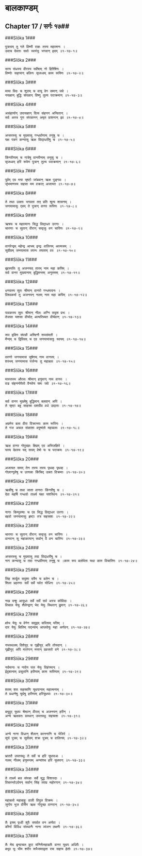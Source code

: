 बालकाण्डम्
===============================


## Chapter 17  / सर्गः १७##


###Slōka 1###


    पुत्रत्वम् तु गते विष्णौ राज्ञः तस्य महात्मनः ।
    उवाच देवताः सर्वाः स्वयंभूः भगवान् इदम् ॥१-१७-१॥


###Slōka 2###


    सत्य संधस्य वीरस्य सर्वेषाम् नो हितैषिणः ।
    विष्णोः सहायान् बलिनः सृजध्वम् काम रूपिणः ॥१-१७-२॥


###Slōka 3###


    माया विदः च शूराम् च वायु वेग समान् जवे ।
    नयज्ञान् बुद्धि संपन्नान् विष्णु तुल्य पराक्रमान् ॥१-१७-३॥


###Slōka 4###


    असंहार्यान् उपायज्ञान् दिव्य संहनन अन्वितान् ।
    सर्व अस्त्र गुण संपन्नानन् अमृत प्राशनान् इव ॥१-१७-४॥


###Slōka 5###


    अप्सरस्सु च मुख्यासु गन्धर्वाणाम् तनूषु च ।
    यक्ष पन्नग कन्यासु ऋक्ष विद्याधरीषु च ॥१-१७-५॥


###Slōka 6###


    किंनरीणाम् च गात्रेषु वानरीनाम् तनूसु च ।
    सृजध्वम् हरि रूपेण पुत्रान् तुल्य पराक्रमान् ॥१-१७-६॥


###Slōka 7###


    पूर्वम् एव मया सृष्टो जांबवान् ऋक्ष पुङ्गवः ।
    जृंभमाणस्य सहसा मम वक्रात् अजायत ॥१-१७-७॥


###Slōka 8###


    ते तथा उक्ताः भगवता तत् प्रति श्रुत्य शासनम् ।
    जनयामासुः एवम् ते पुत्रान् वानर रूपिणः ॥१-१७-८॥


###Slōka 9###


    ऋषयः च महात्मानः सिद्ध विद्याधर उरगाः ।
    चारणाः च सुतान् वीरान् ससृजुः वन चारिणः ॥१-१७-९॥


###Slōka 10###


    वानरेन्द्रम् महेन्द्र आभम् इन्द्रः वालिनम् आत्मजम् ।
    सुग्रीवम् जनयामास तपनः तपताम् वरः ॥१-१७-१०॥


###Slōka 11###


    बृहस्पतिः तु अजनयत् तारम् नाम महा कपिम् ।
    सर्व वानर मुख्यानाम् बुद्धिमन्तम् अनुत्तमम् ॥१-१७-११॥


###Slōka 12###


    धनदस्य सुतः श्रीमान् वानरो गन्धमादनः ।
    विश्वकर्मा तु अजनयन् नलम् नाम महा कपिम् ॥१-१७-१२॥


###Slōka 13###


    पावकस्य सुतः श्रीमान् नीलः अग्नि सदृश प्रभः ।
    तेजसा यशसा वीर्यात् अत्यरिच्यत वीर्यवान् ॥१-१७-१३॥


###Slōka 14###


    रूप द्रविण संपन्नौ अश्विनौ रूपसंमतौ ।
    मैन्दम् च द्विविदम् च एव जनयामासतुः स्वयम् ॥१-१७-१४॥


###Slōka 15###


    वरुणो जनयामास सुषेणम् नाम वानरम् ।
    शरभम् जनयामास पर्जन्यः तु महाबलः ॥१-१७-१५॥


###Slōka 16###


    मारुतस्य औरसः श्रीमान् हनुमान् नाम वानरः ।
    वज्र संहननोपेतो वैनतेय समः जवे ॥१-१७-१६॥


###Slōka 17###


    सर्व वानर मुख्येषु बुद्धिमान् बलवान् अपि ।
    ते सृष्टा बहु साहस्रा दशग्रीव वधे उद्यताः ॥१-१७-१७॥


###Slōka 18###


    अप्रमेय बला वीरा विक्रान्ताः काम रूपिणः ।
    ते गज अचल संकाशा वपुष्मंतो महाबलाः ॥१-१७-१८॥


###Slōka 19###


    ऋक्ष वानर गोपुच्छाः क्षिप्रम् एव अभिजज्ञिरे ।
    यस्य देवस्य यद् रूपम् वेषो यः च पराक्रमः ॥१-१७-१९॥


###Slōka 20###


    अजायत समम् तेन तस्य तस्य पृथक् पृथक् ।
    गोलान्गूलेषु च उत्पन्नाः किंचिद् उन्नत विक्रमाः ॥१-१७-२०॥


###Slōka 21###


    ऋक्षीषु च तथा जाता वानराः किंनरीषु च ।
    देवा महर्षि गन्धर्वाः तार्क्ष्य यक्षा यशस्विनः ॥१-१७-२१॥


###Slōka 22###


    नागाः किम्पुरुषाः च एव सिद्ध विद्याधर उरगाः ।
    बहवो जनयामासुः हृष्टाः तत्र सहस्रशः ॥१-१७-२२॥


###Slōka 23###


    चारणाः च सुतान् वीरान् ससृजुः वन चारिणः ।
    वानरान् सु महाकायान् सर्वान् वै वन चारिणः ॥१-१७-२३॥


###Slōka 24###


    अप्सरस्सु च मुख्यासु तदा विद्यधरीषु च ।
    नाग कन्यासु च तदा गन्धर्वीणाम् तनूषु च ।काम रूप बलोपेता यथा काम विचारिणः ॥१-१७-२४॥


###Slōka 25###


    सिंह शार्दूल सदृशा दर्पेण च बलेन च ।
    शिला प्रहरणाः सर्वे सर्वे पर्वत योधिनः ॥१-१७-२५॥


###Slōka 26###


    नख दन्ष्ट्र आयुधाः सर्वे सर्वे सर्व अस्त्र कोविदाः ।
    विचाल येयुः शैलेन्द्रान् भेद येयुः स्थिरान् द्रुमान् ॥१-१७-२६॥


###Slōka 27###


    क्षोभ येयुः च वेगेन समुद्रम् सरिताम् पतिम् ।
    दार येयुः क्षितिम् पद्भ्याम् आप्लवेयुः महा अर्णवन् ॥१-१७-२७॥


###Slōka 28###


    नभस्थलम् विशेयुर् च गृह्णीयुर् अपि तोयदान् ।
    गृह्णीयुर् अपि मातंगान् मत्तान् प्रव्रजतो वने ॥१-१७-२८॥


###Slōka 29###


    नर्दमानाः च नादेन पात येयुः विहंगमान् ।
    ईदृशानाम् प्रसूतानि हरीणाम् काम रूपिणाम् ॥१-१७-२९॥


###Slōka 30###


    शतम् शत सहस्राणि यूथपानाम् महात्मनाम् ।
    ते प्रधानेषु यूथेषु हरीणाम् हरियूथपाः ॥१-१७-३०॥


###Slōka 31###


    बभूवुर् यूथप श्रेष्ठान् वीराम् च अजनयन् हरीन् ।
    अन्ये ऋक्षवतः प्रस्थान् उपतस्थुः सहस्रशः ॥१-१७-३१॥


###Slōka 32###


    अन्ये नाना विधान् शैलान् काननानि च भेजिरे ।
    सूर्य पुत्रम् च सुग्रीवम् शक्र पुत्रम् च वालिनम् ॥१-१७-३२॥


###Slōka 33###


    भ्रातरौ उपतस्थुः ते सर्वे च हरि यूथपाअः ।
    नलम् नीलम् हनूमन्तम् अन्यांश्च हरि यूथपान् ॥१-१७-३३॥


###Slōka 34###


    ते तार्क्ष्य बल संपन्नाः सर्वे युद्ध विशारदाः ।
    विचरन्तोऽर्दयन् सर्वान् सिंह व्याघ्र महोरगान् ॥१-१७-३४॥


###Slōka 35###


    महाबलो महाबाहुः वाली विपुल विक्रमः ।
    जुगोप भुज वीर्येण ऋक्ष गोपुच्छ वानरान् ॥१-१७-३५॥


###Slōka 36###


    तैः इयम् पृध्वी शूरैः सपर्वत वन अर्णवा ।
    कीर्णा विविध संस्थानैः नाना व्यंजन लक्षणैः ॥१-१७-३६॥


###Slōka 37###


    तैः मेघ बृन्दाचल कूट संनिभैःमहाबलैः वानर यूथप अधिपैः ।
    बभूव भूः भीम शरीर रूपैःसमावृता राम सहाय हेतोः ॥१-१७-३७॥


